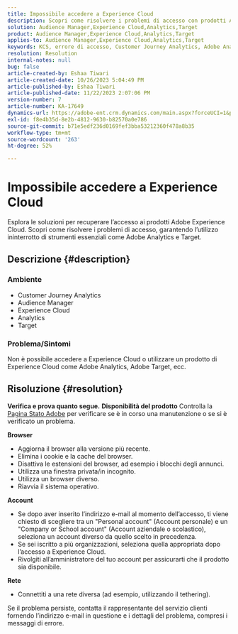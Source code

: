 ```yaml
---
title: Impossibile accedere a Experience Cloud
description: Scopri come risolvere i problemi di accesso con prodotti Adobe Experience Cloud come Analytics e Target.
solution: Audience Manager,Experience Cloud,Analytics,Target
product: Audience Manager,Experience Cloud,Analytics,Target
applies-to: Audience Manager,Experience Cloud,Analytics,Target
keywords: KCS, errore di accesso, Customer Journey Analytics, Adobe Analytics, Experience Cloud
resolution: Resolution
internal-notes: null
bug: false
article-created-by: Eshaa Tiwari
article-created-date: 10/26/2023 5:04:49 PM
article-published-by: Eshaa Tiwari
article-published-date: 11/22/2023 2:07:06 PM
version-number: 7
article-number: KA-17649
dynamics-url: https://adobe-ent.crm.dynamics.com/main.aspx?forceUCI=1&pagetype=entityrecord&etn=knowledgearticle&id=a263c2c3-2174-ee11-9ae7-6045bd0063aa
exl-id: f8e4b35d-8e2b-4812-9630-b82570a0e786
source-git-commit: b71e5edf236d0169fef3bba53212360f478a8b35
workflow-type: tm+mt
source-wordcount: '263'
ht-degree: 52%

---
```


# Impossibile accedere a Experience Cloud


Esplora le soluzioni per recuperare l’accesso ai prodotti Adobe Experience Cloud. Scopri come risolvere i problemi di accesso, garantendo l’utilizzo ininterrotto di strumenti essenziali come Adobe Analytics e Target.

## Descrizione {#description}


### <b>Ambiente</b>

- Customer Journey Analytics
- Audience Manager
- Experience Cloud
- Analytics
- Target


### <b>Problema/Sintomi</b>

Non è possibile accedere a Experience Cloud o utilizzare un prodotto di Experience Cloud come Adobe Analytics, Adobe Target, ecc.


## Risoluzione {#resolution}

<b>Verifica e prova quanto segue.</b>
<b>Disponibilità del prodotto</b>
Controlla la [Pagina Stato Adobe](https://status.adobe.com/it) per verificare se è in corso una manutenzione o se si è verificato un problema.

<b>Browser</b>

- Aggiorna il browser alla versione più recente.
- Elimina i cookie e la cache del browser.
- Disattiva le estensioni del browser, ad esempio i blocchi degli annunci.
- Utilizza una finestra privata/in incognito.
- Utilizza un browser diverso.
- Riavvia il sistema operativo.


<b>Account</b>

- Se dopo aver inserito l’indirizzo e-mail al momento dell’accesso, ti viene chiesto di scegliere tra un &quot;Personal account&quot; (Account personale) e un &quot;Company or School account&quot; (Account aziendale o scolastico), seleziona un account diverso da quello scelto in precedenza.
- Se sei iscritto a più organizzazioni, seleziona quella appropriata dopo l’accesso a Experience Cloud.
- Rivolgiti all’amministratore del tuo account per assicurarti che il prodotto sia disponibile.


<b>Rete</b>

- Connettiti a una rete diversa (ad esempio, utilizzando il tethering).


Se il problema persiste, contatta il rappresentante del servizio clienti fornendo l’indirizzo e-mail in questione e i dettagli del problema, compresi i messaggi di errore.
